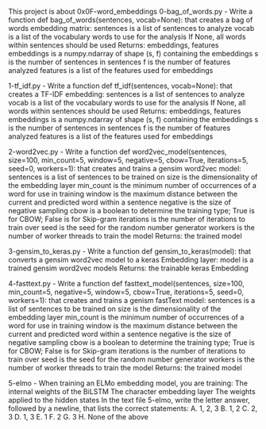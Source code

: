 This project is about 0x0F-word_embeddings
0-bag_of_words.py - Write a function def bag_of_words(sentences, vocab=None): that creates a bag of words embedding matrix:
sentences is a list of sentences to analyze
vocab is a list of the vocabulary words to use for the analysis
If None, all words within sentences should be used
Returns: embeddings, features
embeddings is a numpy.ndarray of shape (s, f) containing the embeddings
s is the number of sentences in sentences
f is the number of features analyzed
features is a list of the features used for embeddings

1-tf_idf.py - Write a function def tf_idf(sentences, vocab=None): that creates a TF-IDF embedding:
sentences is a list of sentences to analyze
vocab is a list of the vocabulary words to use for the analysis
If None, all words within sentences should be used
Returns: embeddings, features
embeddings is a numpy.ndarray of shape (s, f) containing the embeddings
s is the number of sentences in sentences
f is the number of features analyzed
features is a list of the features used for embeddings

2-word2vec.py - Write a function def word2vec_model(sentences, size=100, min_count=5, window=5, negative=5, cbow=True, iterations=5, seed=0, workers=1): that creates and trains a gensim word2vec model:
sentences is a list of sentences to be trained on
size is the dimensionality of the embedding layer
min_count is the minimum number of occurrences of a word for use in training
window is the maximum distance between the current and predicted word within a sentence
negative is the size of negative sampling
cbow is a boolean to determine the training type; True is for CBOW; False is for Skip-gram
iterations is the number of iterations to train over
seed is the seed for the random number generator
workers is the number of worker threads to train the model
Returns: the trained model

3-gensim_to_keras.py - Write a function def gensim_to_keras(model): that converts a gensim word2vec model to a keras Embedding layer:
model is a trained gensim word2vec models
Returns: the trainable keras Embedding

4-fasttext.py - Write a function def fasttext_model(sentences, size=100, min_count=5, negative=5, window=5, cbow=True, iterations=5, seed=0, workers=1): that creates and trains a genism fastText model:
sentences is a list of sentences to be trained on
size is the dimensionality of the embedding layer
min_count is the minimum number of occurrences of a word for use in training
window is the maximum distance between the current and predicted word within a sentence
negative is the size of negative sampling
cbow is a boolean to determine the training type; True is for CBOW; False is for Skip-gram
iterations is the number of iterations to train over
seed is the seed for the random number generator
workers is the number of worker threads to train the model
Returns: the trained model

5-elmo - When training an ELMo embedding model, you are training:
The internal weights of the BiLSTM
The character embedding layer
The weights applied to the hidden states
In the text file 5-elmo, write the letter answer, followed by a newline, that lists the correct statements:
A. 1, 2, 3
B. 1, 2
C. 2, 3
D. 1, 3
E. 1
F. 2
G. 3
H. None of the above
